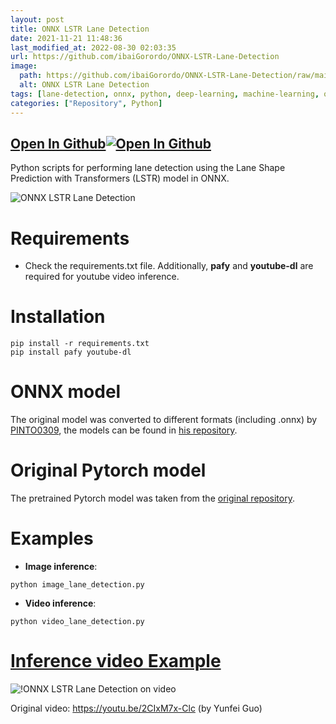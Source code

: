 ```yaml
---
layout: post
title: ONNX LSTR Lane Detection
date: 2021-11-21 11:48:36 
last_modified_at: 2022-08-30 02:03:35 
url: https://github.com/ibaiGorordo/ONNX-LSTR-Lane-Detection
image:
  path: https://github.com/ibaiGorordo/ONNX-LSTR-Lane-Detection/raw/main/doc/img/lane_Detection.jpg
  alt: ONNX LSTR Lane Detection
tags: [lane-detection, onnx, python, deep-learning, machine-learning, onnxruntime]
categories: ["Repository", Python]
---
```


## [Open In Github](https://github.com/ibaiGorordo/ONNX-LSTR-Lane-Detection)[![Open In Github](https://icons-for-free.com/download-icon-part+1+github-1320568339880199515_0.svg)](https://github.com/ibaiGorordo/ONNX-LSTR-Lane-Detection)

Python scripts for performing lane detection using the Lane Shape Prediction with Transformers (LSTR) model in ONNX.

![ONNX LSTR Lane Detection](https://github.com/ibaiGorordo/ONNX-LSTR-Lane-Detection/raw/main/doc/img/lane_Detection.jpg)

# Requirements

 * Check the requirements.txt file. Additionally, **pafy** and **youtube-dl** are required for youtube video inference. 
 
# Installation
```
pip install -r requirements.txt
pip install pafy youtube-dl
```

# ONNX model
The original model was converted to different formats (including .onnx) by [PINTO0309](https://github.com/PINTO0309), the models can be found in [his repository](https://github.com/PINTO0309/PINTO_model_zoo/tree/main/167_LSTR).

# Original Pytorch model
The pretrained Pytorch model was taken from the [original repository](https://github.com/liuruijin17/LSTR).

# Examples

 * **Image inference**:
 
 ```
 python image_lane_detection.py
 ```
 
  * **Video inference**:
 
 ```
 python video_lane_detection.py
 ```
 
 # [Inference video Example](https://youtu.be/9pfrol-mEWo) 
 ![!ONNX LSTR Lane Detection on video](https://github.com/ibaiGorordo/ONNX-LSTR-Lane-Detection/raw/main/doc/img/lane_detection.gif)
 
 Original video: https://youtu.be/2CIxM7x-Clc (by Yunfei Guo)
